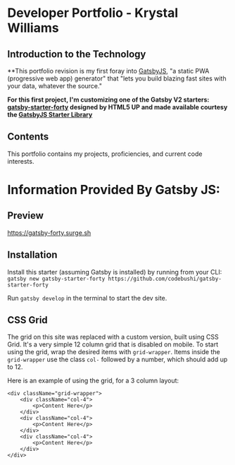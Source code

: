 # Developer Portfolio - Krystal Williams

## Introduction to the Technology

**This portfolio revision is my first foray into [GatsbyJS](https://www.gatsbyjs.org/), "a static PWA (progressive web app) generator" that "lets you build blazing fast sites with your data, whatever the source."

**For this first project, I'm customizing one of the Gatsby V2 starters: [gatsby-starter-forty](https://www.gatsbyjs.org/starters/codebushi/gatsby-starter-forty/) designed by HTML5 UP and made available courtesy the [GatsbyJS Starter Library](https://www.gatsbyjs.org/starters/?v=2)**

## Contents

This portfolio contains my projects, proficiencies, and current code interests.


# Information Provided By Gatsby JS:

## Preview

https://gatsby-forty.surge.sh

## Installation

Install this starter (assuming Gatsby is installed) by running from your CLI:
<br/>
`gatsby new gatsby-starter-forty https://github.com/codebushi/gatsby-starter-forty`

Run `gatsby develop` in the terminal to start the dev site.

## CSS Grid

The grid on this site was replaced with a custom version, built using CSS Grid. It's a very simple 12 column grid that is disabled on mobile. To start using the grid, wrap the desired items with `grid-wrapper`. Items inside the `grid-wrapper` use the class `col-` followed by a number, which should add up to 12.

Here is an example of using the grid, for a 3 column layout:

```
<div className="grid-wrapper">
    <div className="col-4">
        <p>Content Here</p>
    </div>
    <div className="col-4">
        <p>Content Here</p>
    </div>
    <div className="col-4">
        <p>Content Here</p>
    </div>
</div>
```
